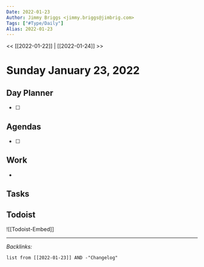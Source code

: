 ```yaml
---
Date: 2022-01-23
Author: Jimmy Briggs <jimmy.briggs@jimbrig.com>
Tags: ["#Type/Daily"]
Alias: 2022-01-23
---
```


<< [[2022-01-22]] | [[2022-01-24]] >>

# Sunday January 23, 2022

## Day Planner

- [ ] 

## Agendas

- [ ] 

## Work

- 

## Tasks

## Todoist

![[Todoist-Embed]]

***

*Backlinks:*

```dataview
list from [[2022-01-23]] AND -"Changelog"
```